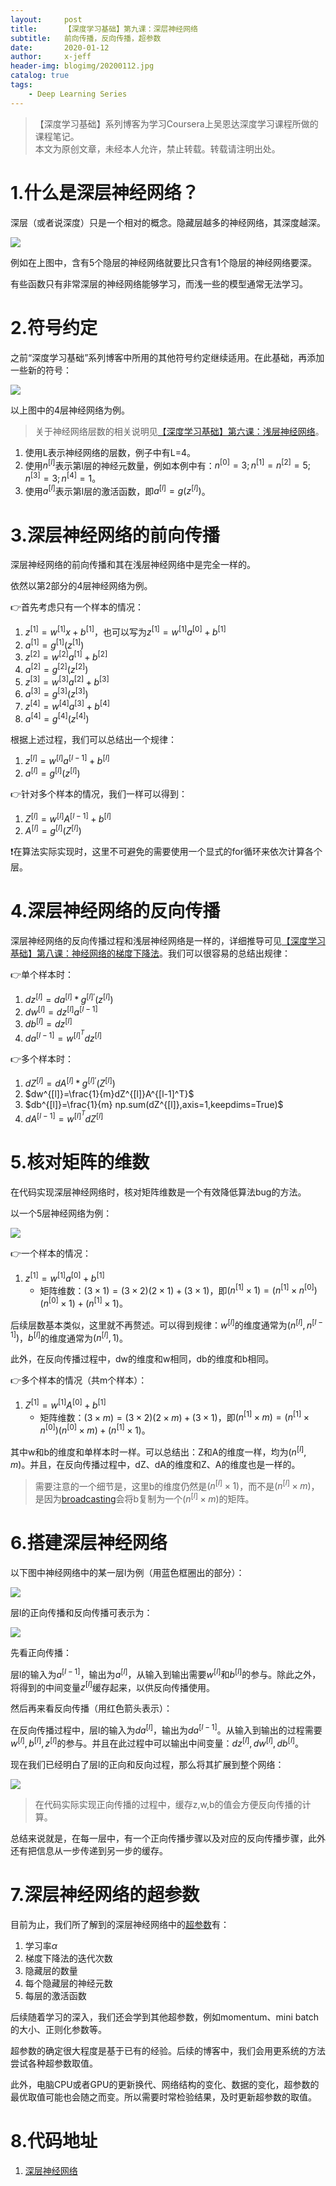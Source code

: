 ```yaml
---
layout:     post
title:      【深度学习基础】第九课：深层神经网络
subtitle:   前向传播，反向传播，超参数
date:       2020-01-12
author:     x-jeff
header-img: blogimg/20200112.jpg
catalog: true
tags:
    - Deep Learning Series
---
```

>【深度学习基础】系列博客为学习Coursera上吴恩达深度学习课程所做的课程笔记。  
>本文为原创文章，未经本人允许，禁止转载。转载请注明出处。

# 1.什么是深层神经网络？

深层（或者说深度）只是一个相对的概念。隐藏层越多的神经网络，其深度越深。

![](https://github.com/x-jeff/BlogImage/raw/master/DeepLearningSeries/Lesson9/9x1.png)

例如在上图中，含有5个隐层的神经网络就要比只含有1个隐层的神经网络要深。

有些函数只有非常深层的神经网络能够学习，而浅一些的模型通常无法学习。

# 2.符号约定

之前“深度学习基础”系列博客中所用的其他符号约定继续适用。在此基础，再添加一些新的符号：

![](https://github.com/x-jeff/BlogImage/raw/master/DeepLearningSeries/Lesson9/9x2.png)

以上图中的4层神经网络为例。

>关于神经网络层数的相关说明见[【深度学习基础】第六课：浅层神经网络](http://shichaoxin.com/2019/12/03/深度学习基础-第六课-浅层神经网络/)。

1. 使用L表示神经网络的层数，例子中有L=4。
2. 使用$n^{[l]}$表示第l层的神经元数量，例如本例中有：$n^{[0]}=3;n^{[1]}=n^{[2]}=5;n^{[3]}=3;n^{[4]}=1$。
3. 使用$a^{[l]}$表示第l层的激活函数，即$a^{[l]}=g(z^{[l]})$。

# 3.深层神经网络的前向传播

深层神经网络的前向传播和其在浅层神经网络中是完全一样的。

依然以第2部分的4层神经网络为例。

👉首先考虑只有一个样本的情况：

1. $z^{[1]}=w^{[1]}x+b^{[1]}$，也可以写为$z^{[1]}=w^{[1]}a^{[0]}+b^{[1]}$
2. $a^{[1]}=g^{[1]}(z^{[1]})$
3. $z^{[2]}=w^{[2]}a^{[1]}+b^{[2]}$
4. $a^{[2]}=g^{[2]}(z^{[2]})$
5. $z^{[3]}=w^{[3]}a^{[2]}+b^{[3]}$
6. $a^{[3]}=g^{[3]}(z^{[3]})$
7. $z^{[4]}=w^{[4]}a^{[3]}+b^{[4]}$
8. $a^{[4]}=g^{[4]}(z^{[4]})$

根据上述过程，我们可以总结出一个规律：

1. $z^{[l]}=w^{[l]}a^{[l-1]}+b^{[l]}$
2. $a^{[l]}=g^{[l]}(z^{[l]})$

👉针对多个样本的情况，我们一样可以得到：

1. $Z^{[l]}=w^{[l]}A^{[l-1]}+b^{[l]}$
2. $A^{[l]}=g^{[l]}(Z^{[l]})$

❗️在算法实际实现时，这里不可避免的需要使用一个显式的for循环来依次计算各个层。

# 4.深层神经网络的反向传播

深层神经网络的反向传播过程和浅层神经网络是一样的，详细推导可见[【深度学习基础】第八课：神经网络的梯度下降法](http://shichaoxin.com/2019/12/24/深度学习基础-第八课-神经网络的梯度下降法/)。我们可以很容易的总结出规律：

👉单个样本时：

1. $dz^{[l]}=da^{[l]}*g^{[l]'}(z^{[l]})$
2. $dw^{[l]}=dz^{[l]}a^{[l-1]}$
3. $db^{[l]}=dz^{[l]}$
4. $da^{[l-1]}=w^{[l]^T}dz^{[l]}$

👉多个样本时：

1. $dZ^{[l]}=dA^{[l]}*g^{[l]'}(Z^{[l]})$
2. $dw^{[l]}=\frac{1}{m}dZ^{[l]}A^{[l-1]^T}$
3. $db^{[l]}=\frac{1}{m} np.sum(dZ^{[l]},axis=1,keepdims=True)$
4. $dA^{[l-1]}=w^{[l]^T}dZ^{[l]}$

# 5.核对矩阵的维数

在代码实现深层神经网络时，核对矩阵维数是一个有效降低算法bug的方法。

以一个5层神经网络为例：

![](https://github.com/x-jeff/BlogImage/raw/master/DeepLearningSeries/Lesson9/9x3.png)

👉一个样本的情况：

1. $z^{[1]}=w^{[1]}a^{[0]}+b^{[1]}$
	* 矩阵维数：$(3\times 1)=(3\times 2)(2\times 1)+(3\times 1)$，即$(n^{[1]}\times 1)=(n^{[1]}\times n^{[0]})(n^{[0]}\times 1)+(n^{[1]}\times 1)$。

后续层数基本类似，这里就不再赘述。可以得到规律：$w^{[l]}$的维度通常为$(n^{[l]},n^{[l-1]})$，$b^{[l]}$的维度通常为$(n^{[l]},1)$。

此外，在反向传播过程中，dw的维度和w相同，db的维度和b相同。

👉多个样本的情况（共m个样本）：

1. $Z^{[1]}=w^{[1]}A^{[0]}+b^{[1]}$
	* 矩阵维数：$(3\times m)=(3\times 2)(2\times m)+(3\times 1)$，即$(n^{[1]}\times m)=(n^{[1]}\times n^{[0]})(n^{[0]} \times m)+(n^{[1]}\times 1)$。

其中w和b的维度和单样本时一样。可以总结出：Z和A的维度一样，均为$(n^{[l]},m)$。并且，在反向传播过程中，dZ、dA的维度和Z、A的维度也是一样的。

>需要注意的一个细节是，这里b的维度仍然是$(n^{[l]}\times 1)$，而不是$(n^{[l]}\times m)$，是因为[broadcasting](http://shichaoxin.com/2019/11/22/深度学习基础-第五课-向量化/)会将b复制为一个$(n^{[l]}\times m)$的矩阵。

# 6.搭建深层神经网络

以下图中神经网络中的某一层l为例（用蓝色框圈出的部分）：

![](https://github.com/x-jeff/BlogImage/raw/master/DeepLearningSeries/Lesson9/9x4.png)

层l的正向传播和反向传播可表示为：

![](https://github.com/x-jeff/BlogImage/raw/master/DeepLearningSeries/Lesson9/9x5.png)

先看正向传播：

层l的输入为$a^{[l-1]}$，输出为$a^{[l]}$，从输入到输出需要$w^{[l]}$和$b^{[l]}$的参与。除此之外，将得到的中间变量$z^{[l]}$缓存起来，以供反向传播使用。

然后再来看反向传播（用红色箭头表示）：

在反向传播过程中，层l的输入为$da^{[l]}$，输出为$da^{[l-1]}$。从输入到输出的过程需要$w^{[l]},b^{[l]},z^{[l]}$的参与。并且在此过程中可以输出中间变量：$dz^{[l]},dw^{[l]},db^{[l]}$。

现在我们已经明白了层l的正向和反向过程，那么将其扩展到整个网络：

![](https://github.com/x-jeff/BlogImage/raw/master/DeepLearningSeries/Lesson9/9x6.png)

>在代码实际实现正向传播的过程中，缓存z,w,b的值会方便反向传播的计算。

总结来说就是，在每一层中，有一个正向传播步骤以及对应的反向传播步骤，此外还有把信息从一步传递到另一步的缓存。

# 7.深层神经网络的超参数

目前为止，我们所了解到的深层神经网络中的[超参数](http://shichaoxin.com/2019/08/11/深度学习基础-第一课-从KNN到深度学习/)有：

1. 学习率$\alpha$
2. 梯度下降法的迭代次数
3. 隐藏层的数量
4. 每个隐藏层的神经元数
5. 每层的激活函数

后续随着学习的深入，我们还会学到其他超参数，例如momentum、mini batch的大小、正则化参数等。

超参数的确定很大程度是基于已有的经验。后续的博客中，我们会用更系统的方法尝试各种超参数取值。

此外，电脑CPU或者GPU的更新换代、网络结构的变化、数据的变化，超参数的最优取值可能也会随之而变。所以需要时常检验结果，及时更新超参数的取值。

# 8.代码地址

1. [深层神经网络](https://github.com/x-jeff/DeepLearning_Code_Demo/tree/master/Demo3)